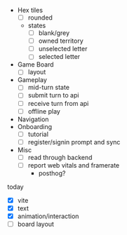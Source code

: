 - Hex tiles
  - [ ] rounded
  - states
    - [ ] blank/grey
    - [ ] owned territory
    - [ ] unselected letter
    - [ ] selected letter

- Game Board
  - [ ] layout

- Gameplay
  - [ ] mid-turn state
  - [ ] submit turn to api
  - [ ] receive turn from api
  - [ ] offline play

- Navigation
- Onboarding
  - [ ] tutorial
  - [ ] register/signin prompt and sync

- Misc
  - [ ] read through backend
  - [ ] report web vitals and framerate
    - posthog?


today
- [x] vite
- [x] text
- [x] animation/interaction
- [ ] board layout